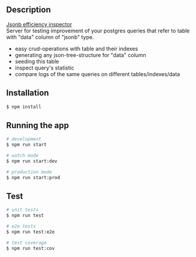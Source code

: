 ## Description

[Jsonb efficiency inspector](https://github.com/nestjs/nest)  
Server for testing improvement of your postgres queries that  refer to table with "data" column of "jsonb" type.
* easy crud-operations with table and their indexes
* generating any json-tree-structure for "data" column
* seeding this table
* inspect query's statistic
* compare logs of the same queries on different tables/indexes/data

## Installation

```bash
$ npm install
```

## Running the app

```bash
# development
$ npm run start

# watch mode
$ npm run start:dev

# production mode
$ npm run start:prod
```

## Test

```bash
# unit tests
$ npm run test

# e2e tests
$ npm run test:e2e

# test coverage
$ npm run test:cov
```

